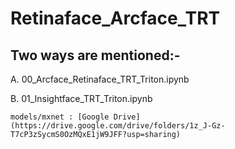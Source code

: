 # Retinaface_Arcface_TRT

## Two ways are mentioned:-

A. 00_Arcface_Retinaface_TRT_Triton.ipynb

B. 01_Insightface_TRT_Triton.ipynb
   
    models/mxnet : [Google Drive](https://drive.google.com/drive/folders/1z_J-Gz-T7cP3zSycmS0OzMQxE1jW9JFF?usp=sharing)
